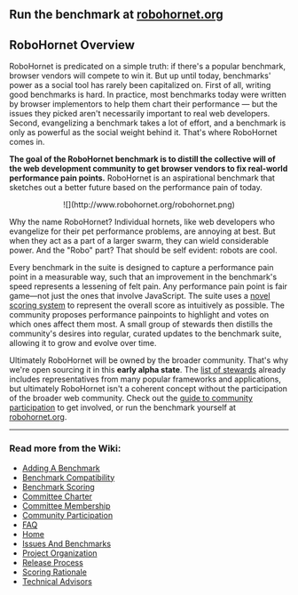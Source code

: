 ## Run the benchmark at [robohornet.org](http://www.robohornet.org)

## RoboHornet Overview

RoboHornet is predicated on a simple truth: if there's a popular benchmark, browser vendors will compete to win it. But up until today, benchmarks' power as a social tool has rarely been capitalized on. First of all, writing good benchmarks is hard. In practice, most benchmarks today were written by browser implementors to help them chart their performance &mdash; but the issues they picked aren't necessarily important to real web developers. Second, evangelizing a benchmark takes a lot of effort, and a benchmark is only as powerful as the social weight behind it. That's where RoboHornet comes in.

**The goal of the RoboHornet benchmark is to distill the collective will of the web development community to get browser vendors to fix real-world performance pain points.** RoboHornet is an aspirational benchmark that sketches out a better future based on the performance pain of today. 

<center>
![](http://www.robohornet.org/robohornet.png)
</center>

Why the name RoboHornet? Individual hornets, like web developers who evangelize for their pet performance problems, are annoying at best. But when they act as a part of a larger swarm, they can wield considerable power. And the "Robo" part? That should be self evident: robots are cool.

Every benchmark in the suite is designed to capture a performance pain point in a measurable way, such that an improvement in the benchmark's speed represents a lessening of felt pain. Any performance pain point is fair game&mdash;not just the ones that involve JavaScript. The suite uses a [novel scoring system](https://github.com/robohornet/robohornet/wiki/Benchmark-Scoring) to represent the overall score as intuitively as possible. The community proposes performance painpoints to highlight and votes on which ones affect them most. A small group of stewards then distills the community's desires into regular, curated updates to the benchmark suite, allowing it to grow and evolve over time.

Ultimately RoboHornet will be owned by the broader community. That's why we're open sourcing it in this **early alpha state**. The [list of stewards](https://github.com/robohornet/robohornet/wiki/Committee-Membership) already includes representatives from many popular frameworks and applications, but ultimately RoboHornet isn't a coherent concept without the participation of the broader web community. Check out the [guide to community participation](https://github.com/robohornet/robohornet/wiki/Community-Participation) to get involved, or run the benchmark yourself at [robohornet.org](http://www.robohornet.org).

<hr>

### Read more from the Wiki:

*  <a href="/robohornet/robohornet/wiki/Adding-A-Benchmark">Adding A Benchmark</a>
*  <a href="/robohornet/robohornet/wiki/Benchmark-Compatibility">Benchmark Compatibility</a>
*  <a href="/robohornet/robohornet/wiki/Benchmark-Scoring">Benchmark Scoring</a>
*  <a href="/robohornet/robohornet/wiki/Committee-Charter">Committee Charter</a>
*  <a href="/robohornet/robohornet/wiki/Committee-Membership">Committee Membership</a>
*  <a href="/robohornet/robohornet/wiki/Community-Participation">Community Participation</a>
*  <a href="/robohornet/robohornet/wiki/FAQ">FAQ</a>
*  <a href="/robohornet/robohornet/wiki">Home</a>
*  <a href="/robohornet/robohornet/wiki/Issues-And-Benchmarks">Issues And Benchmarks</a>
*  <a href="/robohornet/robohornet/wiki/Project-Organization">Project Organization</a>
*  <a href="/robohornet/robohornet/wiki/Release-Process">Release Process</a>
*  <a href="/robohornet/robohornet/wiki/Scoring-Rationale">Scoring Rationale</a>
*  <a href="/robohornet/robohornet/wiki/Technical-Advisors">Technical Advisors</a>

